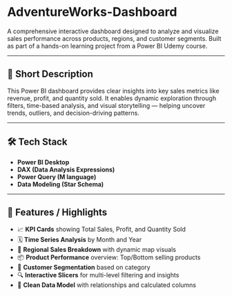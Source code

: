 # AdventureWorks-Dashboard

A comprehensive interactive dashboard designed to analyze and visualize sales performance across products, regions, and customer segments. Built as part of a hands-on learning project from a Power BI Udemy course.

---

## 📝 Short Description

This Power BI dashboard provides clear insights into key sales metrics like revenue, profit, and quantity sold. It enables dynamic exploration through filters, time-based analysis, and visual storytelling — helping uncover trends, outliers, and decision-driving patterns.

---

## 🛠️ Tech Stack

- **Power BI Desktop**
- **DAX (Data Analysis Expressions)**
- **Power Query (M language)**
- **Data Modeling (Star Schema)**

---

## 🌟 Features / Highlights

- 📈 **KPI Cards** showing Total Sales, Profit, and Quantity Sold  
- 🗓️ **Time Series Analysis** by Month and Year  
- 📍 **Regional Sales Breakdown** with dynamic map visuals  
- 📦 **Product Performance** overview: Top/Bottom selling products  
- 👥 **Customer Segmentation** based on category  
- 🔍 **Interactive Slicers** for multi-level filtering and insights  
- 🧩 **Clean Data Model** with relationships and calculated columns  
